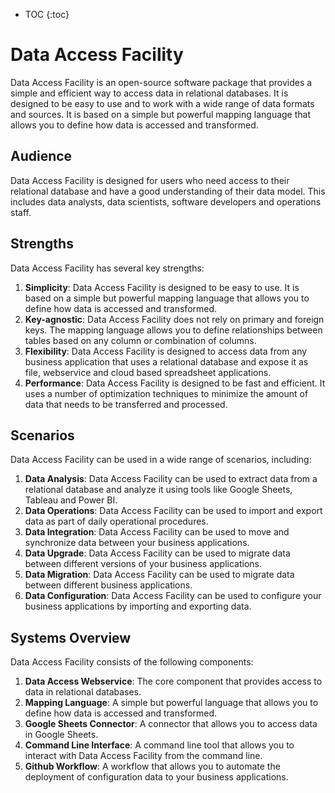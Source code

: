 * TOC {:toc}

# Data Access Facility

Data Access Facility is an open-source software package that provides a simple and efficient way to access data in
relational databases.
It is designed to be easy to use and to work with a wide range of data formats and sources. It is based on a simple but
powerful mapping language that allows you to define how data is accessed and transformed.

## Audience

Data Access Facility is designed for users who need access to their relational database and have a good understanding
of their data model. This includes data analysts, data scientists, software developers and operations staff.

## Strengths

Data Access Facility has several key strengths:

1. **Simplicity**: Data Access Facility is designed to be easy to use. It is based on a simple but powerful mapping
   language that allows you to define how data is accessed and transformed.
2. **Key-agnostic**: Data Access Facility does not rely on primary and foreign keys. The mapping language allows you to
   define relationships between tables based on any column or combination of columns.
3. **Flexibility**: Data Access Facility is designed to access data from any business application that uses a relational
   database and expose it as file, webservice and cloud
   based spreadsheet applications.
4. **Performance**: Data Access Facility is designed to be fast and efficient. It uses a number of optimization
   techniques to minimize the amount of data that needs to be transferred and processed.

## Scenarios

Data Access Facility can be used in a wide range of scenarios, including:
1. **Data Analysis**: Data Access Facility can be used to extract data from a relational database and analyze it using
   tools like Google Sheets, Tableau and Power BI.
2. **Data Operations**: Data Access Facility can be used to import and export data as part of daily operational procedures.
3. **Data Integration**: Data Access Facility can be used to move and synchronize data between your business applications.
4. **Data Upgrade**: Data Access Facility can be used to migrate data between different versions of your business
   applications.
5. **Data Migration**: Data Access Facility can be used to migrate data between different business applications.
5. **Data Configuration**: Data Access Facility can be used to configure your business applications by importing and
   exporting data.

## Systems Overview

Data Access Facility consists of the following components:
1. **Data Access Webservice**: The core component that provides access to data in relational databases.
2. **Mapping Language**: A simple but powerful language that allows you to define how data is accessed and transformed.
3. **Google Sheets Connector**: A connector that allows you to access data in Google Sheets.
4. **Command Line Interface**: A command line tool that allows you to interact with Data Access Facility from the
   command line.
5. **Github Workflow**: A workflow that allows you to automate the deployment of configuration data to your business
   applications.


